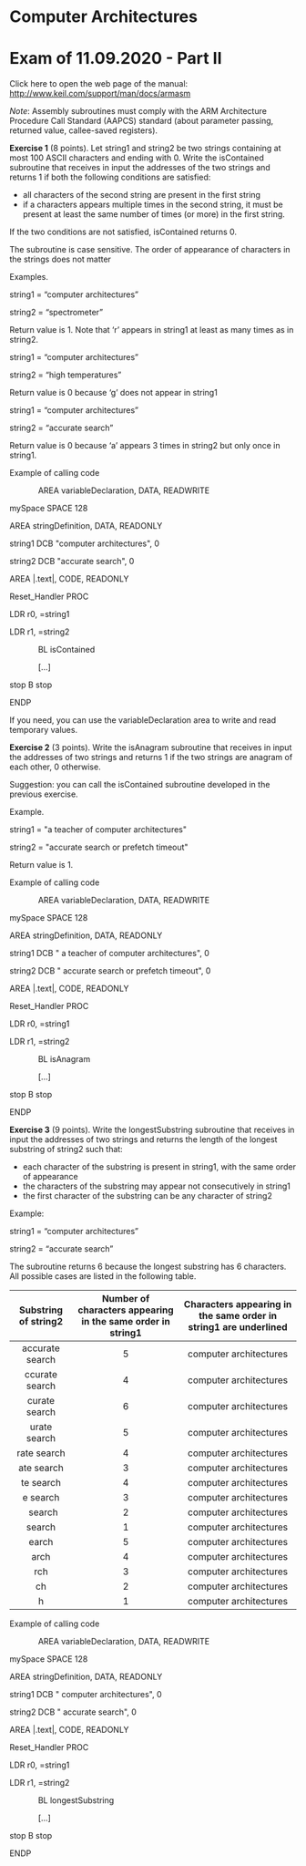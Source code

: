 ﻿# **Computer Architectures**
# **Exam of 11.09.2020 - Part II**

Click here to open the web page of the manual:    <http://www.keil.com/support/man/docs/armasm> 

*Note*: Assembly subroutines must comply with the ARM Architecture Procedure Call Standard (AAPCS) standard (about parameter passing, returned value, callee-saved registers).

**Exercise 1** (8 points).  Let string1 and string2 be two strings containing at most 100 ASCII characters and ending with 0. Write the isContained subroutine that receives in input the addresses of the two strings and returns 1 if both the following conditions are satisfied:

- all characters of the second string are present in the first string
- if a characters appears multiple times in the second string, it must be present at least the same number of times (or more) in the first string.

If the two conditions are not satisfied, isContained returns 0.

The subroutine is case sensitive. The order of appearance of characters in the strings does not matter

Examples.

string1 = “computer architectures”

string2 = “spectrometer”

Return value is 1. Note that ‘r’ appears in string1 at least as many times as in string2.

string1 = “computer architectures”

string2 = “high temperatures”

Return value is 0 because ‘g’ does not appear in string1

string1 = “computer architectures”

string2 = “accurate search”

Return value is 0 because ‘a’ appears 3 times in string2 but only once in string1.

Example of calling code

`		`AREA variableDeclaration, DATA, READWRITE

mySpace	SPACE 128



AREA stringDefinition, DATA, READONLY

string1	DCB "computer architectures", 0

string2	DCB "accurate search", 0	

AREA    |.text|, CODE, READONLY

Reset\_Handler	PROC

LDR r0, =string1

LDR r1, =string2

`		`BL isContained	

`		`[...]

stop		B stop

ENDP

If you need, you can use the variableDeclaration area to write and read temporary values.

**Exercise 2** (3 points).  Write the isAnagram subroutine that receives in input the addresses of two strings and returns 1 if the two strings are anagram of each other, 0 otherwise.

Suggestion: you can call the isContained subroutine developed in the previous exercise.

Example.

string1 = "a teacher of computer architectures"

string2 = "accurate search or prefetch timeout"

Return value is 1.

Example of calling code

`		`AREA variableDeclaration, DATA, READWRITE

mySpace	SPACE 128



AREA stringDefinition, DATA, READONLY

string1	DCB " a teacher of computer architectures", 0

string2	DCB " accurate search or prefetch timeout", 0	

AREA    |.text|, CODE, READONLY

Reset\_Handler	PROC

LDR r0, =string1

LDR r1, =string2

`		`BL isAnagram	

`		`[...]

stop		B stop

ENDP

**Exercise 3** (9 points). Write the longestSubstring subroutine that receives in input the addresses of two strings and returns the length of the longest substring of string2 such that:

- each character of the substring is present in string1, with the same order of appearance
- the characters of the substring may appear not consecutively in string1
- the first character of the substring can be any character of string2

Example:

string1 = “computer architectures”

string2 = “accurate search”

The subroutine returns 6 because the longest substring has 6 characters. All possible cases are listed in the following table.

|Substring of string2|Number of characters appearing in the same order in string1|Characters appearing in the same order in string1 are underlined|
| :-: | :-: | :-: |
|accurate search|5|computer architectures|
|ccurate search|4|computer architectures|
|curate search|6|computer architectures|
|urate search|5|computer architectures|
|rate search|4|computer architectures|
|ate search|3|computer architectures|
|te search|4|computer architectures|
|e search|3|computer architectures|
|` `search|2|computer architectures|
|search|1|computer architectures|
|earch|5|computer architectures|
|arch|4|computer architectures|
|rch|3|computer architectures|
|ch|2|computer architectures|
|h|1|computer architectures|


Example of calling code

`		`AREA variableDeclaration, DATA, READWRITE

mySpace	SPACE 128



AREA stringDefinition, DATA, READONLY

string1	DCB " computer architectures", 0

string2	DCB " accurate search", 0	

AREA    |.text|, CODE, READONLY

Reset\_Handler	PROC

LDR r0, =string1

LDR r1, =string2

`		`BL longestSubstring	

`		`[...]

stop		B stop

ENDP



